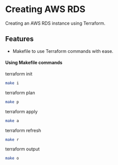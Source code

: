 # Creating AWS RDS

Creating an AWS RDS instance using Terraform.

## Features

- Makefile to use Terraform commands with ease.

#### Using Makefile commands

terraform init
```bash
make i
```
terraform plan
```bash
make p
```
terraform apply
```bash
make a
```
terraform refresh
```bash
make r
```

terraform output
```bash
make o
```
